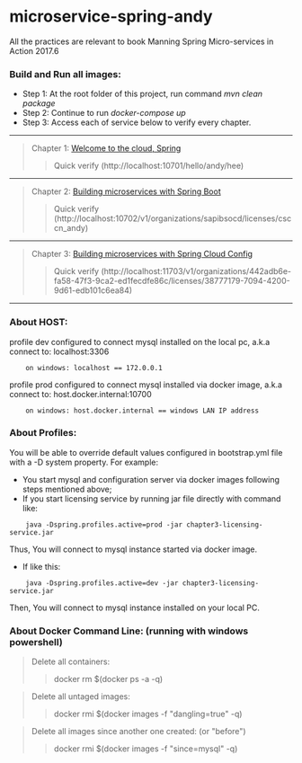 # microservice-spring-andy
All the practices are relevant to book Manning Spring Micro-services in Action 2017.6
### Build and Run all images:
- Step 1: At the root folder of this project, run command *mvn clean package*
- Step 2: Continue to run *docker-compose up*
- Step 3: Access each of service below to verify every chapter.
***
> Chapter 1: [Welcome to the cloud, Spring](https://github.com/andyhecd/microservice-spring-andy/tree/master/chapter1)
>> Quick verify (http://localhost:10701/hello/andy/hee)
***
> Chapter 2: [Building microservices with Spring Boot](https://github.com/andyhecd/microservice-spring-andy/tree/master/chapter2-licensing-service)
>> Quick verify (http://localhost:10702/v1/organizations/sapibsocd/licenses/csccn_andy)
***
> Chapter 3: [Building microservices with Spring Cloud Config](https://github.com/andyhecd/microservice-spring-andy/tree/master/chapter3-licensing-service)
>> Quick verify (http://localhost:11703/v1/organizations/442adb6e-fa58-47f3-9ca2-ed1fecdfe86c/licenses/38777179-7094-4200-9d61-edb101c6ea84)
***
### About HOST:
profile dev configured to connect mysql installed on the local pc, a.k.a connect to: localhost:3306
```
	on windows: localhost == 172.0.0.1
```
profile prod configured to connect mysql installed via docker image, a.k.a connect to: host.docker.internal:10700
```
	on windows: host.docker.internal == windows LAN IP address
```
### About Profiles:
You will be able to override default values configured in bootstrap.yml file with a -D system property.
For example:
- You start mysql and configuration server via docker images following steps mentioned above;
- If you start licensing service by running jar file directly with command like:
```
	java -Dspring.profiles.active=prod -jar chapter3-licensing-service.jar
```
Thus, You will connect to mysql instance started via docker image.
- If like this:
```
	java -Dspring.profiles.active=dev -jar chapter3-licensing-service.jar
```
Then, You will connect to mysql instance installed on your local PC.
### About Docker Command Line: (running with windows powershell)
> Delete all containers:
>> docker rm $(docker ps -a -q)

> Delete all untaged images:
>> docker rmi $(docker images -f "dangling=true" -q)

> Delete all images since another one created: (or "before")
>> docker rmi $(docker images -f "since=mysql" -q) 
